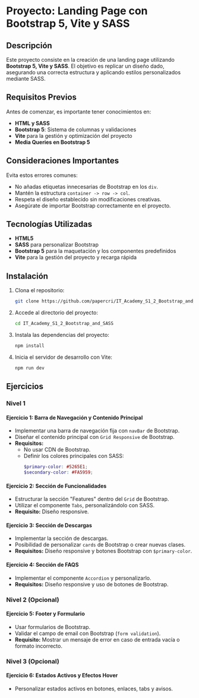 # Proyecto: Landing Page con Bootstrap 5, Vite y SASS

## Descripción
Este proyecto consiste en la creación de una landing page utilizando **Bootstrap 5, Vite y SASS**. El objetivo es replicar un diseño dado, asegurando una correcta estructura y aplicando estilos personalizados mediante SASS.

## Requisitos Previos
Antes de comenzar, es importante tener conocimientos en:
- **HTML y SASS**
- **Bootstrap 5**: Sistema de columnas y validaciones
- **Vite** para la gestión y optimización del proyecto
- **Media Queries en Bootstrap 5**

## Consideraciones Importantes
Evita estos errores comunes:
- No añadas etiquetas innecesarias de Bootstrap en los `div`.
- Mantén la estructura `container -> row -> col`.
- Respeta el diseño establecido sin modificaciones creativas.
- Asegúrate de importar Bootstrap correctamente en el proyecto.

## Tecnologías Utilizadas
- **HTML5**
- **SASS** para personalizar Bootstrap
- **Bootstrap 5** para la maquetación y los componentes predefinidos
- **Vite** para la gestión del proyecto y recarga rápida

## Instalación
1. Clona el repositorio:
   ```bash
   git clone https://github.com/papercri/IT_Academy_S1_2_Bootstrap_and_SASS.git
   ```
2. Accede al directorio del proyecto:
   ```bash
   cd IT_Academy_S1_2_Bootstrap_and_SASS
   ```
3. Instala las dependencias del proyecto:
   ```bash
   npm install
   ```
4. Inicia el servidor de desarrollo con Vite:
   ```bash
   npm run dev
   ```

## Ejercicios
### Nivel 1
#### **Ejercicio 1: Barra de Navegación y Contenido Principal**
- Implementar una barra de navegación fija con `navBar` de Bootstrap.
- Diseñar el contenido principal con `Grid Responsive` de Bootstrap.
- **Requisitos:**
  - No usar CDN de Bootstrap.
  - Definir los colores principales con SASS:
    ```scss
    $primary-color: #5265E1;
    $secondary-color: #FA5959;
    ```

#### **Ejercicio 2: Sección de Funcionalidades**
- Estructurar la sección "Features" dentro del `Grid` de Bootstrap.
- Utilizar el componente `Tabs`, personalizándolo con SASS.
- **Requisito:** Diseño responsive.

#### **Ejercicio 3: Sección de Descargas**
- Implementar la sección de descargas.
- Posibilidad de personalizar `cards` de Bootstrap o crear nuevas clases.
- **Requisitos:** Diseño responsive y botones Bootstrap con `$primary-color`.

#### **Ejercicio 4: Sección de FAQS**
- Implementar el componente `Accordion` y personalizarlo.
- **Requisitos:** Diseño responsive y uso de botones de Bootstrap.

### Nivel 2 (Opcional)
#### **Ejercicio 5: Footer y Formulario**
- Usar formularios de Bootstrap.
- Validar el campo de email con Bootstrap (`form validation`).
- **Requisito:** Mostrar un mensaje de error en caso de entrada vacía o formato incorrecto.

### Nivel 3 (Opcional)
#### **Ejercicio 6: Estados Activos y Efectos Hover**
- Personalizar estados activos en botones, enlaces, tabs y avisos.

